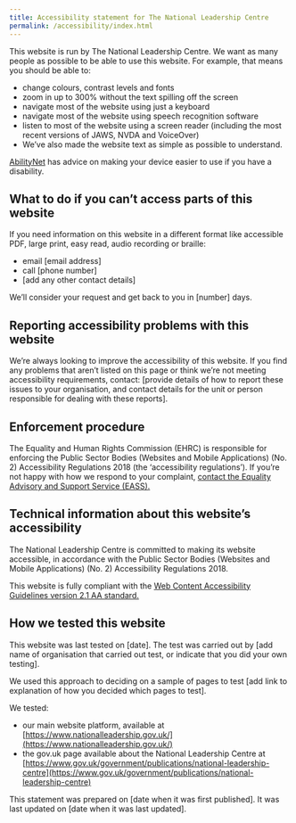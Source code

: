 ```yaml
---
title: Accessibility statement for The National Leadership Centre
permalink: /accessibility/index.html
---
```


This website is run by The National Leadership Centre. We want as many people as possible to be able to use this website. For example, that means you should be able to:

* change colours, contrast levels and fonts
* zoom in up to 300% without the text spilling off the screen
* navigate most of the website using just a keyboard
* navigate most of the website using speech recognition software
* listen to most of the website using a screen reader (including the most recent versions of JAWS, NVDA and VoiceOver)
* We’ve also made the website text as simple as possible to understand.

<a href="https://mcmw.abilitynet.org.uk/" target="_blank">AbilityNet</a> has advice on making your device easier to use if you have a disability.

## What to do if you can’t access parts of this website

If you need information on this website in a different format like accessible PDF, large print, easy read, audio recording or braille:

* email [email address]
* call [phone number]
* [add any other contact details]

We’ll consider your request and get back to you in [number] days.

## Reporting accessibility problems with this website

We’re always looking to improve the accessibility of this website. If you find any problems that aren’t listed on this page or think we’re not meeting accessibility requirements, contact: [provide details of how to report these issues to your organisation, and contact details for the unit or person responsible for dealing with these reports].

## Enforcement procedure

The Equality and Human Rights Commission (EHRC) is responsible for enforcing the Public Sector Bodies (Websites and Mobile Applications) (No. 2) Accessibility Regulations 2018 (the ‘accessibility regulations’). If you’re not happy with how we respond to your complaint, <a href="https://www.equalityadvisoryservice.com/" target="_blank">contact the Equality Advisory and Support Service (EASS).</a>


## Technical information about this website’s accessibility

The National Leadership Centre is committed to making its website accessible, in accordance with the Public Sector Bodies (Websites and Mobile Applications) (No. 2) Accessibility Regulations 2018.

This website is fully compliant with the [Web Content Accessibility Guidelines version 2.1 AA standard.](https://www.w3.org/TR/WCAG21/)

## How we tested this website
This website was last tested on [date]. The test was carried out by [add name of organisation that carried out test, or indicate that you did your own testing].

We used this approach to deciding on a sample of pages to test [add link to explanation of how you decided which pages to test].

We tested:

* our main website platform, available at [https://www.nationalleadership.gov.uk/](https://www.nationalleadership.gov.uk/)
* the gov.uk page available about the National Leadership Centre at [https://www.gov.uk/government/publications/national-leadership-centre](https://www.gov.uk/government/publications/national-leadership-centre)

This statement was prepared on [date when it was first published]. It was last updated on [date when it was last updated].